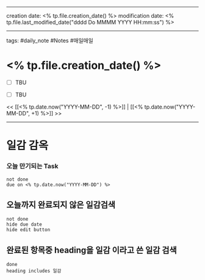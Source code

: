 
-------

creation date: <% tp.file.creation_date() %>
modification date: <% tp.file.last_modified_date("dddd Do MMMM YYYY HH:mm:ss") %>

--------


tags: #daily_note  #Notes #매일매일
  
# <% tp.file.creation_date() %>  
- [ ] TBU  
- [ ] TBU  
  
  
<< [[<% tp.date.now("YYYY-MM-DD", -1) %>]] | [[<% tp.date.now("YYYY-MM-DD", +1) %>]] >>
  
---  
# 일감 감옥  

### 오늘 만기되는 Task

```tasks
not done
due on <% tp.date.now("YYYY-MM-DD") %>
```


## 오늘까지 완료되지 않은 일감검색
```tasks  
not done
hide due date
hide edit button
```



## 완료된 항목중 heading을 일감 이라고 쓴 일감 검색
```tasks
done
heading includes 일감
```

